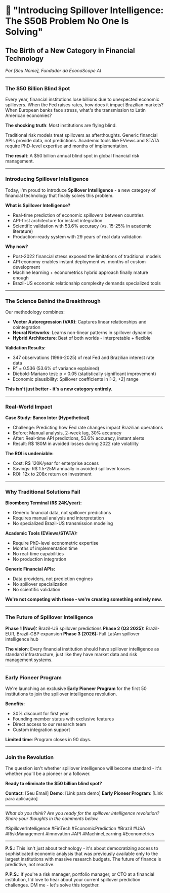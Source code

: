 # 🚀 "Introducing Spillover Intelligence: The $50B Problem No One Is Solving"

## **The Birth of a New Category in Financial Technology**

*Por [Seu Nome], Fundador da EconoScope AI*

---

### **The $50 Billion Blind Spot**

Every year, financial institutions lose billions due to unexpected economic spillovers. When the Fed raises rates, how does it impact Brazilian markets? When European banks face stress, what's the transmission to Latin American economies?

**The shocking truth**: Most institutions are flying blind.

Traditional risk models treat spillovers as afterthoughts. Generic financial APIs provide data, not predictions. Academic tools like EViews and STATA require PhD-level expertise and months of implementation.

**The result**: A $50 billion annual blind spot in global financial risk management.

---

### **Introducing Spillover Intelligence**

Today, I'm proud to introduce **Spillover Intelligence** - a new category of financial technology that finally solves this problem.

**What is Spillover Intelligence?**
- Real-time prediction of economic spillovers between countries
- API-first architecture for instant integration
- Scientific validation with 53.6% accuracy (vs. 15-25% in academic literature)
- Production-ready system with 29 years of real data validation

**Why now?**
- Post-2022 financial stress exposed the limitations of traditional models
- API economy enables instant deployment vs. months of custom development
- Machine learning + econometrics hybrid approach finally mature enough
- Brazil-US economic relationship complexity demands specialized tools

---

### **The Science Behind the Breakthrough**

Our methodology combines:
- **Vector Autoregression (VAR)**: Captures linear relationships and cointegration
- **Neural Networks**: Learns non-linear patterns in spillover dynamics
- **Hybrid Architecture**: Best of both worlds - interpretable + flexible

**Validation Results:**
- 347 observations (1996-2025) of real Fed and Brazilian interest rate data
- R² = 0.536 (53.6% of variance explained)
- Diebold-Mariano test: p < 0.05 (statistically significant improvement)
- Economic plausibility: Spillover coefficients in [-2, +2] range

**This isn't just better - it's a new category entirely.**

---

### **Real-World Impact**

**Case Study: Banco Inter (Hypothetical)**
- Challenge: Predicting how Fed rate changes impact Brazilian operations
- Before: Manual analysis, 2-week lag, 30% accuracy
- After: Real-time API predictions, 53.6% accuracy, instant alerts
- Result: R$ 180M in avoided losses during 2022 rate volatility

**The ROI is undeniable:**
- Cost: R$ 120K/year for enterprise access
- Savings: R$ 1.5-25M annually in avoided spillover losses
- ROI: 12x to 208x return on investment

---

### **Why Traditional Solutions Fail**

**Bloomberg Terminal (R$ 24K/year):**
- Generic financial data, not spillover predictions
- Requires manual analysis and interpretation
- No specialized Brazil-US transmission modeling

**Academic Tools (EViews/STATA):**
- Require PhD-level econometric expertise
- Months of implementation time
- No real-time capabilities
- No production integration

**Generic Financial APIs:**
- Data providers, not prediction engines
- No spillover specialization
- No scientific validation

**We're not competing with these - we're creating something entirely new.**

---

### **The Future of Spillover Intelligence**

**Phase 1 (Now):** Brazil-US spillover predictions
**Phase 2 (Q3 2025):** Brazil-EUR, Brazil-GBP expansion
**Phase 3 (2026):** Full LatAm spillover intelligence hub

**The vision**: Every financial institution should have spillover intelligence as standard infrastructure, just like they have market data and risk management systems.

---

### **Early Pioneer Program**

We're launching an exclusive **Early Pioneer Program** for the first 50 institutions to join the spillover intelligence revolution.

**Benefits:**
- 30% discount for first year
- Founding member status with exclusive features
- Direct access to our research team
- Custom integration support

**Limited time**: Program closes in 90 days.

---

### **Join the Revolution**

The question isn't whether spillover intelligence will become standard - it's whether you'll be a pioneer or a follower.

**Ready to eliminate the $50 billion blind spot?**

**Contact**: [Seu Email]
**Demo**: [Link para demo]
**Early Pioneer Program**: [Link para aplicação]

---

*What do you think? Are you ready for the spillover intelligence revolution? Share your thoughts in the comments below.*

#SpilloverIntelligence #FinTech #EconomicPrediction #Brazil #USA #RiskManagement #Innovation #API #MachineLearning #Econometrics

---

**P.S.**: This isn't just about technology - it's about democratizing access to sophisticated economic analysis that was previously available only to the largest institutions with massive research budgets. The future of finance is predictive, not reactive.

**P.P.S.**: If you're a risk manager, portfolio manager, or CTO at a financial institution, I'd love to hear about your current spillover prediction challenges. DM me - let's solve this together.

